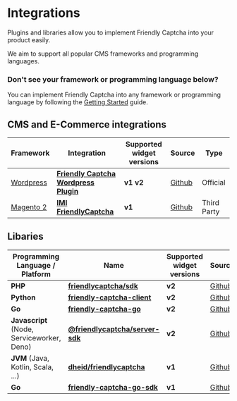 # Integrations

Plugins and libraries allow you to implement Friendly Captcha into your product easily. 

We aim to support all popular CMS frameworks and programming languages.

### Don't see your framework or programming language below?
You can implement Friendly Captcha into any framework or programming language by following the [Getting Started](/docs/v2/getting-started/introduction) guide.

## CMS and E-Commerce integrations

| Framework | Integration | Supported widget versions | Source | Type
|----------------|-|-|-|-|
| [Wordpress](https://wordpress.com/) | [**Friendly Captcha Wordpress Plugin**](https://wordpress.org/plugins/friendly-captcha/) | **v1** **v2** | [Github](https://github.com/friendlycaptcha/friendly-captcha-wordpress) | Official |
| [Magento 2](https://magento.com/) | [**IMI FriendlyCaptcha**](https://github.com/iMi-digital/magento2-friendly-captcha) | **v1** | [Github](https://github.com/iMi-digital/magento2-friendly-captcha) | Third Party |

## Libaries

| Programming Language / Platform | Name | Supported widget versions | Source | Type
|----------------|-|-|-|-|
| **PHP** | [**friendlycaptcha/sdk**](https://packagist.org/packages/friendlycaptcha/sdk) | **v2** | [Github](https://github.com/friendlycaptcha/friendly-captcha-php) | Official |
| **Python** | [**friendly-captcha-client**](https://packagist.org/packages/friendlycaptcha/sdk) | **v2** | [Github](https://github.com/friendlycaptcha/friendly-captcha-python) | Official |
| **Go** | [**friendly-captcha-go**](https://github.com/friendlycaptcha/friendly-captcha-go) | **v2** | [Github](https://github.com/friendlycaptcha/friendly-captcha-go) | Official |
| **Javascript** (Node, Serviceworker, Deno) | [**@friendlycaptcha/server-sdk**](https://www.npmjs.com/package/@friendlycaptcha/server-sdk) | **v2** | [Github](https://github.com/friendlycaptcha/friendly-captcha-javascript) | Official |
| **JVM** (Java, Kotlin, Scala, ...) | [**dheid/friendlycaptcha**](https://github.com/dheid/friendlycaptcha) | **v1** | [Github](https://github.com/dheid/friendlycaptcha) | Third Party |
| **Go** | [**friendly-captcha-go-sdk**](https://github.com/friendlycaptcha/friendly-captcha-go-sdk) | **v1** | [Github](https://github.com/friendlycaptcha/friendly-captcha-go-sdk) | Official |

